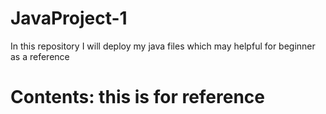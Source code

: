 # JavaProject-1
In this repository I will deploy my java files which may helpful for beginner as a reference 

# Contents: this is for reference